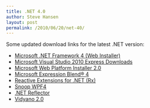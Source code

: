 ```yaml
---
title: .NET 4.0
author: Steve Hansen
layout: post
permalink: /2010/06/20/net-40/
---
```

Some updated download links for the latest .NET version:

*   [Microsoft .NET Framework 4 (Web Installer)][1]
*   [Microsoft Visual Studio 2010 Express Downloads][2]
*   [Microsoft Web Platform Installer 2.0][3]
*   [Microsoft Expression Blend® 4][4]
*   [Reactive Extensions for .NET (Rx)][5]
*   [Snoop WPF4][6]
*   [.NET Reflector][7]
*   [Vidyano 2.0][8]

 [1]: http://www.microsoft.com/downloads/details.aspx?FamilyID=9cfb2d51-5ff4-4491-b0e5-b386f32c0992&#038;displaylang=en
 [2]: http://www.microsoft.com/express/downloads/
 [3]: http://go.microsoft.com/fwlink/?LinkID=145505
 [4]: http://www.microsoft.com/expression/products/blend_overview.aspx
 [5]: http://msdn.microsoft.com/en-us/devlabs/ee794896.aspx
 [6]: http://snoopwpf.codeplex.com/releases/view/45696
 [7]: http://www.red-gate.com/products/reflector/
 [8]: http://visualstudiogallery.msdn.microsoft.com/en-us/8367485b-8372-4b44-a118-3c40b8ea9c15